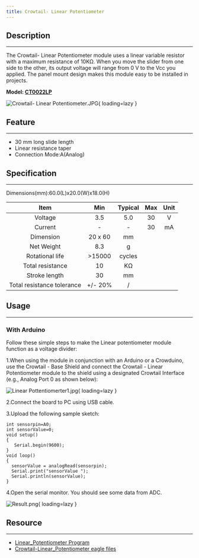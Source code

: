 ```yaml
---
title: Crowtail- Linear Potentiometer
---
```


## Description
-----------

The Crowtail- Linear Potentiometer module uses a linear variable resistor with a maximum resistance of 10KΩ. When you move the slider from one side to the other, its output voltage will range from 0 V to the Vcc you applied. The panel mount design makes this module easy to be installed in projects.

**Model: [CT0022LP](http://www.elecrow.com/crowtail-linear-potentiometer-p-1272.html)**

![Crowtail- Linear Potentiometer.JPG](https://wiki.elecrow.com/images/thumb/2/20/Crowtail-_Linear_Potentiometer.JPG/600px-Crowtail-_Linear_Potentiometer.JPG){ loading=lazy }

## Feature
-------

- 30 mm long slide length
- Linear resistance taper
- Connection Mode:A(Analog)

## Specification
-------------

Dimensions(mm):60.0(L)x20.0(W)x18.0(H)

| Item | Min | Typical | Max | Unit |
|:-:|:-:|:-:|:-:|:-:|
| Voltage | 3.5 | 5.0 | 30 | V |
| Current | - | - | 30 | mA |
| Dimension | 20 x 60 | mm |
| Net Weight | 8.3 | g |
| Rotational life | &gt;15000 | cycles |
| Total resistance | 10 | KΩ |
| Stroke length | 30 | mm |
| Total resistance tolerance | +/- 20% | / |

## Usage
-----

### **With Arduino**

Follow these simple steps to make the Linear potentiometer module function as a voltage divider:

1.When using the module in conjunction with an Arduino or a Crowduino, use the Crowtail - Base Shield and connect the Crowtail - Linear Potentiometer module to the shield using a designated Crowtail Interface (e.g., Analog Port 0 as shown below):

![Linear Pottentiomerter1.jpg](https://wiki.elecrow.com/images/thumb/e/e2/Linear_Pottentiomerter1.jpg/400px-Linear_Pottentiomerter1.jpg){ loading=lazy }

2.Connect the board to PC using USB cable.

3.Upload the following sample sketch:

```
int sensorpin=A0;
int sensorValue=0;
void setup() 
{
   Serial.begin(9600);
}
void loop()
{
  sensorValue = analogRead(sensorpin);
  Serial.print("sensorValue ");
  Serial.println(sensorValue);
}
```

4.Open the serial monitor. You should see some data from ADC.

![Result.png](https://wiki.elecrow.com/images/thumb/3/3c/Result.png/400px-Result.png){ loading=lazy }

## Resource
--------

- [Linear\_Potentiometer Program](../../files/Linear-Potentiometer-zip.md)
- [Crowtail-Linear\_Potentiometer eagle files](../../files/Crowtail-Linear-Potentiometer-eagle-files-zip.md)